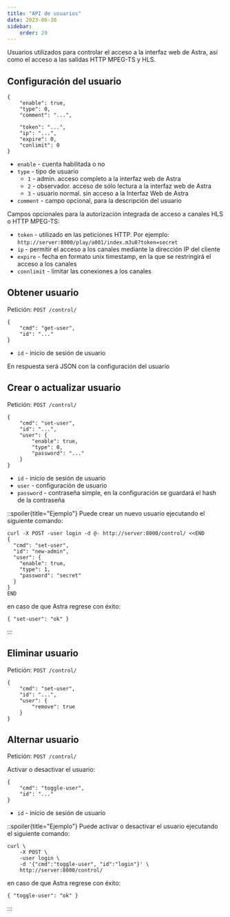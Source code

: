 ```yaml
---
title: "API de usuarios"
date: 2023-06-30
sidebar:
    order: 29
---
```


Usuarios utilizados para controlar el acceso a la interfaz web de Astra, así como el acceso a las salidas HTTP MPEG-TS y HLS.

## Configuración del usuario[](/es/astra/admin-guide/user#user-configuration)

```
{
    "enable": true,
    "type": 0,
    "comment": "...",

    "token": "...",
    "ip": "...",
    "expire": 0,
    "conlimit": 0
}
```

- `enable` - cuenta habilitada o no
- `type` - tipo de usuario
    - `1` - admin. acceso completo a la interfaz web de Astra
    - `2` - observador. acceso de sólo lectura a la interfaz web de Astra
    - `3` - usuario normal. sin acceso a la Interfaz Web de Astra
- `comment` - campo opcional, para la descripción del usuario

Campos opcionales para la autorización integrada de acceso a canales HLS o HTTP MPEG-TS:

- `token` - utilizado en las peticiones HTTP. Por ejemplo: `http://server:8000/play/a001/index.m3u8?token=secret`
- `ip` - permitir el acceso a los canales mediante la dirección IP del cliente
- `expire` - fecha en formato unix timestamp, en la que se restringirá el acceso a los canales
- `connlimit` - limitar las conexiones a los canales

## Obtener usuario[](/es/astra/admin-guide/user#get-user)

Petición: `POST /control/`

```
{
    "cmd": "get-user",
    "id": "..."
}
```

- `id` - inicio de sesión de usuario

En respuesta será JSON con la configuración del usuario

## Crear o actualizar usuario[](/es/astra/admin-guide/user#create-or-update-user)

Petición: `POST /control/`

```
{
    "cmd": "set-user",
    "id": "...",
    "user": {
        "enable": true,
        "type": 0,
        "password": "..."
    }
}
```

- `id` - inicio de sesión de usuario
- `user` - configuración de usuario
- `password` - contraseña simple, en la configuración se guardará el hash de la contraseña

::spoiler{title="Ejemplo"} Puede crear un nuevo usuario ejecutando el siguiente comando:

```
curl -X POST -user login -d @- http://server:8000/control/ <<END
{
  "cmd": "set-user",
  "id": "new-admin",
  "user": {
    "enable": true,
    "type": 1,
    "password": "secret"
  }
}
END
```

en caso de que Astra regrese con éxito:

```
{ "set-user": "ok" }
``` 
:::

## Eliminar usuario[](/es/astra/admin-guide/user#remove-user)

Petición: `POST /control/`

```
{
    "cmd": "set-user",
    "id": "...",
    "user": {
        "remove": true
    }
}
```

## Alternar usuario[](/es/astra/admin-guide/user#toggle-user)

Petición: `POST /control/`

Activar o desactivar el usuario:

```
{
    "cmd": "toggle-user",
    "id": "..."
}
```

- `id` - inicio de sesión de usuario

::spoiler{title="Ejemplo"} Puede activar o desactivar el usuario ejecutando el siguiente comando:

```
curl \
    -X POST \
    -user login \
    -d '{"cmd":"toggle-user", "id":"login"}' \
    http://server:8000/control/
```

en caso de que Astra regrese con éxito:

```
{ "toggle-user": "ok" }
```
:::

